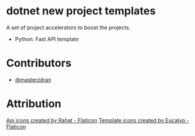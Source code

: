 # dotnet new project templates

A set of project accelerators to boost the projects.

* Python: Fast API template


# Contributors
* [@masterzdran](https://github.com/masterzdran)

# Attribution 
<a href="https://www.flaticon.com/free-icons/api" title="api icons">Api icons created by Rahat - Flaticon</a>
<a href="https://www.flaticon.com/free-icons/template" title="template icons">Template icons created by Eucalyp - Flaticon</a>